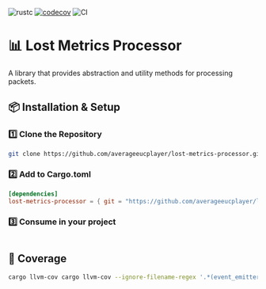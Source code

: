 ![rustc](https://img.shields.io/badge/rustc-1.85.0-blue.svg)
[![codecov](https://codecov.io/gh/averageeucplayer/lost-metrics-processor/graph/badge.svg?token=HHRGYYUNM2)](https://codecov.io/gh/averageeucplayer/lost-metrics-processor)
![CI](https://github.com/averageeucplayer/lost-metrics-processor/actions/workflows/ci.yml/badge.svg)

# 📊 Lost Metrics Processor  

A library that provides abstraction and utility methods for processing packets.

## 📦 Installation & Setup

### 1️⃣ **Clone the Repository**

```sh
git clone https://github.com/averageeucplayer/lost-metrics-processor.git
```

### 2️⃣ Add to Cargo.toml

```toml
[dependencies]
lost-metrics-processor = { git = "https://github.com/averageeucplayer/lost-metrics-processor" }
```

### 3️⃣ Consume in your project

```rust
```

## 🧪 Coverage

```sh
cargo llvm-cov cargo llvm-cov --ignore-filename-regex '.*(event_emitter|stats_api|settings_manager|local_player_store|register_listeners|test_utils|background_worker|event_listener|file_system|packet_sniffer|region_store|flags|start|register_listeners|heartbeat_api|lost-metrics-core|lost-metrics-data|lost-metrics-misc|lost-metrics-store|lost-metrics-sniffer-stub).*'  --summary-only 
```
